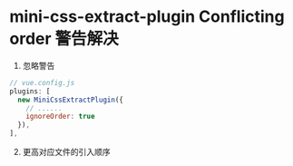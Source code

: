 # mini-css-extract-plugin Conflicting order 警告解决

1. 忽略警告

```js
// vue.config.js
plugins: [
  new MiniCssExtractPlugin({
    // ......
    ignoreOrder: true
  }),
],
```

2. 更高对应文件的引入顺序